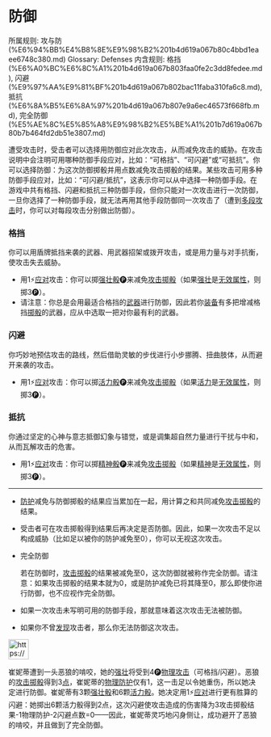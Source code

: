 # 防御

所属规则: 攻与防 (%E6%94%BB%E4%B8%8E%E9%98%B2%201b4d619a067b80c4bbd1eaee6748c380.md)
Glossary: Defenses
内含规则: 格挡 (%E6%A0%BC%E6%8C%A1%201b4d619a067b803faa0fe2c3dd8fedee.md), 闪避 (%E9%97%AA%E9%81%BF%201b4d619a067b802bac11faba310fa6c8.md), 抵抗 (%E6%8A%B5%E6%8A%97%201b4d619a067b807e9a6ec46573f668fb.md), 完全防御 (%E5%AE%8C%E5%85%A8%E9%98%B2%E5%BE%A1%201b7d619a067b80b7b464fd2db51e3807.md)

遭受攻击时，受击者可以选择用防御应对此次攻击，从而减免攻击的威胁。在攻击说明中会注明可用哪种防御手段应对，比如：“可格挡”、“可闪避”或“可抵抗”。你可以选择防御：为这次防御掷骰并用点数减免攻击掷骰的结果。某些攻击可用多种防御手段应对，比如：“可闪避/抵抗”，这表示你可以从中选择一种防御手段。在游戏中共有格挡、闪避和抵抗三种防御手段，但你只能对一次攻击进行一次防御，一旦你选择了一种防御手段，就无法再用其他手段防御同一次攻击了（遭到[多段攻击](%E5%A4%9A%E6%AE%B5%E6%94%BB%E5%87%BB%201b4d619a067b80cfbc86c493fd354304.md)时，你可以对每段攻击分别做出防御）。

### 格挡

你可以用盾牌抵挡来袭的武器、用武器招架或拨开攻击，或是用力量与对手抗衡，使攻击失去威胁。

- 用1⚡️[应对](%E5%BA%94%E5%AF%B9%E8%A1%8C%E5%8A%A8%201b3d619a067b80b1ad0bf551ab8120e2.md)攻击：你可以掷[强壮骰](%E5%BC%BA%E5%A3%AE%E9%AA%B0%201b3d619a067b806094ebcc0abdf4ba13.md)🅟来减免[攻击掷骰](%E6%94%BB%E5%87%BB%E6%8E%B7%E9%AA%B0%201b4d619a067b80299a42f43fa6c00c03.md)（如果[强壮](%E5%BC%BA%E5%A3%AE%201b3d619a067b8018b6a6d9d43490bbdc.md)是[无效属性](%E6%97%A0%E6%95%88%E5%B1%9E%E6%80%A7%201b3d619a067b8017ada4d9f957b4e0ce.md)，则掷3🅟）。
- 请注意：你总是会用最适合格挡的[武器](%E6%AD%A6%E5%99%A8%201b3d619a067b80529a70eee1166b41ef.md)进行防御，因此若你[装备](%E8%A3%85%E5%A4%87%201b3d619a067b80f99057fe3412922dd5.md)有多把增减格挡[掷骰](%E6%8E%B7%E9%AA%B0%201b3d619a067b80f89c53e38483e535c4.md)的武器，应从中选取一把对你最有利的武器。

### 闪避

你巧妙地预估攻击的路线，然后借助灵敏的步伐进行小步挪腾、扭曲肢体，从而避开来袭的攻击。

- 用1⚡️[应对](%E5%BA%94%E5%AF%B9%E8%A1%8C%E5%8A%A8%201b3d619a067b80b1ad0bf551ab8120e2.md)攻击：你可以掷[活力骰](%E6%B4%BB%E5%8A%9B%E9%AA%B0%201b3d619a067b8019a494fecc31aaaafa.md)🅟来减免[攻击掷骰](%E6%94%BB%E5%87%BB%E6%8E%B7%E9%AA%B0%201b4d619a067b80299a42f43fa6c00c03.md)（如果[活力](%E6%B4%BB%E5%8A%9B%201b3d619a067b805391c0d92f6a9c2e06.md)是[无效属性](%E6%97%A0%E6%95%88%E5%B1%9E%E6%80%A7%201b3d619a067b8017ada4d9f957b4e0ce.md)，则掷3🅟）。

### 抵抗

你通过坚定的心神与意志抵御幻象与错觉，或是调集超自然力量进行干扰与中和，从而瓦解攻击的危害。

- 用1⚡️[应对](%E5%BA%94%E5%AF%B9%E8%A1%8C%E5%8A%A8%201b3d619a067b80b1ad0bf551ab8120e2.md)攻击：你可以掷[精神骰](%E7%B2%BE%E7%A5%9E%E9%AA%B0%201b3d619a067b80a8a9ffef3e0057db9d.md)🅟来减免[攻击掷骰](%E6%94%BB%E5%87%BB%E6%8E%B7%E9%AA%B0%201b4d619a067b80299a42f43fa6c00c03.md)（如果[精神](%E7%B2%BE%E7%A5%9E%201b3d619a067b800a8da5d96dd60be2b1.md)是[无效属性](%E6%97%A0%E6%95%88%E5%B1%9E%E6%80%A7%201b3d619a067b8017ada4d9f957b4e0ce.md)，则掷3🅟）。

---

- [防护](%E9%98%B2%E6%8A%A4%201b3d619a067b806e8bd4c7265f5a00fa.md)减免与防御掷骰的结果应当累加在一起，用计算之和共同减免[攻击掷骰](%E6%94%BB%E5%87%BB%E6%8E%B7%E9%AA%B0%201b4d619a067b80299a42f43fa6c00c03.md)的结果。
- 受击者可在攻击掷骰得到结果后再决定是否防御。因此，如果一次攻击不足以构成威胁（比如足以被你的防护减免至0），你可以无视这次攻击。
- 完全防御
    
    
    若在防御时，[攻击掷骰](%E6%94%BB%E5%87%BB%E6%8E%B7%E9%AA%B0%201b4d619a067b80299a42f43fa6c00c03.md)的结果被减免至0，这次防御就被称作完全防御。请注意：如果攻击掷骰的结果本就为0，或是防护减免已将其降至0，那么即使你进行防御，也不应视作完全防御。
    
- 如果一次攻击未写明可用的防御手段，那就意味着这次攻击无法被防御。
- 如果你不曾[发现](%E5%8F%91%E7%8E%B0%201b3d619a067b8030b4b1d1eba3a2e1a6.md)攻击者，那么你无法防御这次攻击。

<aside>
<img src="https://www.notion.so/icons/preview_lightgray.svg" alt="https://www.notion.so/icons/preview_lightgray.svg" width="40px" />

崔妮蒂遭到一头恶狼的啃咬，她的[强壮](%E5%BC%BA%E5%A3%AE%201b3d619a067b8018b6a6d9d43490bbdc.md)将受到4🅟[物理攻击](%E7%89%A9%E7%90%86%E6%94%BB%E5%87%BB%201b4d619a067b801e990cfa56185bd47c.md)（可格挡/闪避）。恶狼的[攻击掷骰](%E6%94%BB%E5%87%BB%E6%8E%B7%E9%AA%B0%201b4d619a067b80299a42f43fa6c00c03.md)得到3[点](%E7%82%B9%E6%95%B0%201b3d619a067b806ebe79e7eaae471228.md)，崔妮蒂的[物理防护](%E7%89%A9%E7%90%86%E9%98%B2%E6%8A%A4%201b3d619a067b80c19591fe2842823469.md)仅有1，这一击足以令她重伤，所以她决定进行防御。崔妮蒂有3颗[强壮骰](%E5%BC%BA%E5%A3%AE%E9%AA%B0%201b3d619a067b806094ebcc0abdf4ba13.md)和6颗[活力骰](%E6%B4%BB%E5%8A%9B%E9%AA%B0%201b3d619a067b8019a494fecc31aaaafa.md)。她决定用1⚡️[应对](%E5%BA%94%E5%AF%B9%E8%A1%8C%E5%8A%A8%201b3d619a067b80b1ad0bf551ab8120e2.md)进行更有胜算的闪避：她掷出6颗活力骰得到2点，这次闪避使攻击造成的伤害降为3攻击掷骰结果-1物理防护-2闪避点数=0——因此，崔妮蒂灵巧地闪身侧让，成功避开了恶狼的啃咬，并且做到了完全防御。

</aside>